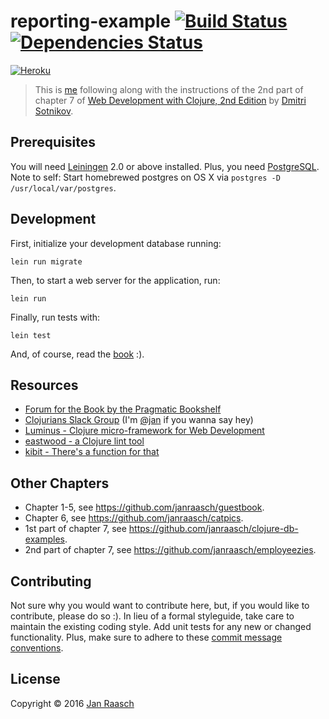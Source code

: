 # reporting-example [![Build Status][travis-svg]][travis-link] [![Dependencies Status][deps-svg]][deps-link]
[![Heroku][heroku-svg]][heroku-link]

> This is [me][jan] following along with the instructions of the 2nd part of chapter 7 of [Web Development with Clojure, 2nd Edition][webdevclo] by [Dmitri Sotnikov][dimtri].

## Prerequisites

You will need [Leiningen][lein] 2.0 or above installed. Plus, you need [PostgreSQL][postgresql]. Note to self: 
Start homebrewed postgres on OS X via `postgres -D /usr/local/var/postgres`.

## Development
First, initialize your development database running:

    lein run migrate

Then, to start a web server for the application, run:

    lein run

Finally, run tests with:

    lein test

And, of course, read the [book][webdevclo] :).

## Resources
 - [Forum for the Book by the Pragmatic Bookshelf][pragma-forum]
 - [Clojurians Slack Group][clojurians] (I'm [@jan][clojurians-jan] if you wanna say hey)
 - [Luminus - Clojure micro-framework for Web Development][luminus]
 - [eastwood - a Clojure lint tool][eastwood]
 - [kibit - There's a function for that][kibit]

## Other Chapters
 - Chapter 1-5, see https://github.com/janraasch/guestbook.
 - Chapter 6, see https://github.com/janraasch/catpics.
 - 1st part of chapter 7, see https://github.com/janraasch/clojure-db-examples.
 - 2nd part of chapter 7, see https://github.com/janraasch/employeezies.
 
## Contributing

Not sure why you would want to contribute here, but, if you would like to contribute, please do so :). In lieu of a formal styleguide, take care to maintain the existing coding style. Add unit tests for any new or changed functionality. Plus, make sure to adhere to these [commit message conventions][commit].

## License

Copyright © 2016 [Jan Raasch][jan]

[deps-link]: https://jarkeeper.com/janraasch/employeezies
[deps-svg]: https://jarkeeper.com/janraasch/employeezies/status.svg
[bikeshed]: https://github.com/dakrone/lein-bikeshed
[kibit]: https://github.com/jonase/kibit
[eastwood]: https://github.com/jonase/eastwood
[luminus]: http://www.luminusweb.net/
[heroku-link]: https://employeezies.herokuapp.com/
[heroku-svg]: http://img.shields.io/badge/employeezies-onHeroku-b58eb4.svg
[travis-link]: https://travis-ci.org/janraasch/employeezies
[travis-svg]: https://travis-ci.org/janraasch/employeezies.svg?branch=master
[clojurians-jan]: https://clojurians.slack.com/messages/clojure/team/jan/
[pragma-forum]: https://forums.pragprog.com/forums/387
[clojurians]: http://clojurians.net/
[commit]: https://docs.google.com/document/d/1QrDFcIiPjSLDn3EL15IJygNPiHORgU1_OOAqWjiDU5Y/edit?pref=2&pli=1#heading=h.uyo6cb12dt6w
[atom-clojure]: https://atom.io/packages/language-clojure
[parinfer]: https://atom.io/packages/parinfer
[proto-repl]: https://atom.io/packages/proto-repl
[atom]: https://atom.io
[lein]: https://github.com/technomancy/leiningen
[webdevclo]: https://pragprog.com/book/dswdcloj2/web-development-with-clojure-second-edition
[dimtri]: http://yogthos.net
[jan]: http://janraasch.com
[postgresql]: http://www.postgresql.org/
